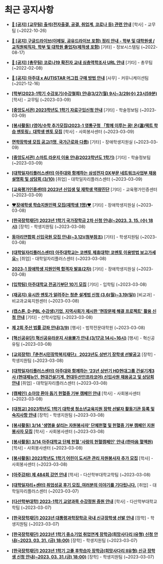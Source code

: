 # 최근 공지사항

* **[📌 [공지] [교무팀] 출석(전자출결, 공결, 취업계, 코로나 등) 관련 안내](http://ajou.ac.kr/kr/ajou/notice.do?mode=view&amp;articleNo=205552&amp;article.offset=0&amp;articleLimit=30)**
 [학사] - 교무팀 (~2022-10-26)

* **[📌 [공지] 구글드라이브(이메일, 공유드라이브 포함) 정리 안내 - 학부 및 대학원생 / 교직원퇴직자, 학부 및 대학원 졸업자(제적생 포함)](http://ajou.ac.kr/kr/ajou/notice.do?mode=view&amp;articleNo=202858&amp;article.offset=0&amp;articleLimit=30)**
 [기타] - 정보시스템팀 (~2022-08-17)

* **[📌 [공지] [총무팀] 코로나19 확진자 교내 심층역학조사 URL 안내](http://ajou.ac.kr/kr/ajou/notice.do?mode=view&amp;articleNo=180493&amp;article.offset=0&amp;articleLimit=30)**
 [기타] - 총무팀 (~2022-02-08)

* **[📌 [공지] 아주대 x AUTISTAR 머그컵 구매 방법 안내](http://ajou.ac.kr/kr/ajou/notice.do?mode=view&amp;articleNo=147976&amp;article.offset=0&amp;articleLimit=30)**
 [사무] - 커뮤니케이션팀 (~2021-12-16)

* **[[학부]2023-1학기 수강포기(수강철회) 안내(3/27(월) 9시~3/29(수) 23시59분)](http://ajou.ac.kr/kr/ajou/notice.do?mode=view&amp;articleNo=211733&amp;article.offset=0&amp;articleLimit=30)**
 [학사] - 교무팀 (~2023-03-09)

* **[[중앙도서관] 2023학년도 1학기 자료구입신청 안내](http://ajou.ac.kr/kr/ajou/notice.do?mode=view&amp;articleNo=211729&amp;article.offset=0&amp;articleLimit=30)**
 [기타] - 학술정보팀 (~2023-03-09)

* **[[봉사활동] (영어/수학 추가모집)2023-1 영통구청 「함께 이루는 꿈! 온(溫)택트 학습 멘토링」대학생 멘토 모집](http://ajou.ac.kr/kr/ajou/notice.do?mode=view&amp;articleNo=211728&amp;article.offset=0&amp;articleLimit=30)**
 [학사] - 사회봉사센터 (~2023-03-09)

* **[면학장학생 모집 공고(1명, 국가근로와 다름)](http://ajou.ac.kr/kr/ajou/notice.do?mode=view&amp;articleNo=211723&amp;article.offset=0&amp;articleLimit=30)**
 [기타] - 장애학생지원실 (~2023-03-09)

* **[[중앙도서관] 스마트 라운지 이용 안내(2023학년도 1학기)](http://ajou.ac.kr/kr/ajou/notice.do?mode=view&amp;articleNo=211721&amp;article.offset=0&amp;articleLimit=30)**
 [기타] - 학술정보팀 (~2023-03-09)

* **[[대학일자리플러스센터] 아주대와 함께하는 삼성전자 DX부문 네트워크사업부 채용 설명회 및 상담회 (3/10)](http://ajou.ac.kr/kr/ajou/notice.do?mode=view&amp;articleNo=211708&amp;article.offset=0&amp;articleLimit=30)**
 [취업] - 대학일자리플러스센터 (~2023-03-09)

* **[[교육평가인증센터] 2023년 신입생 및 재학생 역량진단](http://ajou.ac.kr/kr/ajou/notice.do?mode=view&amp;articleNo=211699&amp;article.offset=0&amp;articleLimit=30)**
 [기타] - 교육평가인증센터 (~2023-03-09)

* **[♥장애학생 학습지원인력 모집(재학생 1명)♥](http://ajou.ac.kr/kr/ajou/notice.do?mode=view&amp;articleNo=211689&amp;article.offset=0&amp;articleLimit=30)**
 [기타] - 장애학생지원실 (~2023-03-08)

* **[[한국장학재단] 2023년 1학기 국가장학금 2차 신청 안내(~2023. 3. 15. (수) 18시)](http://ajou.ac.kr/kr/ajou/notice.do?mode=view&amp;articleNo=211680&amp;article.offset=0&amp;articleLimit=30)**
 [장학] - 학생지원팀 (~2023-03-08)

* **[동아리연합회 신입국원 모집 안내(~3.12)(첨부참조)](http://ajou.ac.kr/kr/ajou/notice.do?mode=view&amp;articleNo=211678&amp;article.offset=0&amp;articleLimit=30)**
 [기타] - 학생지원팀 (~2023-03-08)

* **[[대학일자리플러스센터] 아주대학교는 코멘토 제휴대학! 코멘토 이용방법 보고가세요~](http://ajou.ac.kr/kr/ajou/notice.do?mode=view&amp;articleNo=211677&amp;article.offset=0&amp;articleLimit=30)**
 [취업] - 대학일자리플러스센터 (~2023-03-08)

* **[2023-1 장애학생 지원인력 합격자 발표(2차)](http://ajou.ac.kr/kr/ajou/notice.do?mode=view&amp;articleNo=211675&amp;article.offset=0&amp;articleLimit=30)**
 [기타] - 장애학생지원실 (~2023-03-08)

* **[[입학팀] 아주대학교 전공기부단 10기 모집](http://ajou.ac.kr/kr/ajou/notice.do?mode=view&amp;articleNo=211671&amp;article.offset=0&amp;articleLimit=30)**
 [기타] - 입학팀 (~2023-03-08)

* **[(재공지) 유시찬 멘토가 알려주는 청춘 설계법 신청 (3.6(월)~3.19(일))](http://ajou.ac.kr/kr/ajou/notice.do?mode=view&amp;articleNo=211668&amp;article.offset=0&amp;articleLimit=30)**
 [비교과] - 비교과교육지원센터 (~2023-03-08)

* **[(캡스톤, D-PBL 수강생)기업, 지역사회가 제시한 &#x27;현장문제 해결 프로젝트&#x27; 활용 신청 안내](http://ajou.ac.kr/kr/ajou/notice.do?mode=view&amp;articleNo=211665&amp;article.offset=0&amp;articleLimit=30)**
 [기타] - 산학사업팀 (~2023-03-08)

* **[제 2회 주산 법률 강좌 안내(3/9)](http://ajou.ac.kr/kr/ajou/notice.do?mode=view&amp;articleNo=211664&amp;article.offset=0&amp;articleLimit=30)**
 [행사] - 법학전문대학원 (~2023-03-08)

* **[[혁신공유단] 혁신공유라운지 사용불가 안내 (3/17금 14시~16시)](http://ajou.ac.kr/kr/ajou/notice.do?mode=view&amp;articleNo=211656&amp;article.offset=0&amp;articleLimit=30)**
 [행사] - 혁신공유팀 (~2023-03-08)

* **[[교외장학]『춘천시민장학복지재단』 2023년도 상반기 장학생 선발공고](http://ajou.ac.kr/kr/ajou/notice.do?mode=view&amp;articleNo=211648&amp;article.offset=0&amp;articleLimit=30)**
 [장학] - 학생지원팀 (~2023-03-08)

* **[[대학일자리플러스센터] 아주대와 함께하는 ‘23년 상반기 HD현대그룹 건설기계3사 (현대제뉴인, 현대건설기계, 현대두산인프라코어) 신입사원 채용공고 및 상담회 안내](http://ajou.ac.kr/kr/ajou/notice.do?mode=view&amp;articleNo=211645&amp;article.offset=0&amp;articleLimit=30)**
 [취업] - 대학일자리플러스센터 (~2023-03-08)

* **[[캠페인] 소아암 환아 돕기 헌혈증 기부 캠페인 안내](http://ajou.ac.kr/kr/ajou/notice.do?mode=view&amp;articleNo=211644&amp;article.offset=0&amp;articleLimit=30)**
 [학사] - 사회봉사센터 (~2023-03-08)

* **[[대청교] 2023학년도 1학기 대학생 청소년교육지원 장학 선발자 활동기관 등록 및 숙지사항 안내](http://ajou.ac.kr/kr/ajou/notice.do?mode=view&amp;articleNo=211643&amp;article.offset=0&amp;articleLimit=30)**
 [장학] - 학생지원팀 (~2023-03-08)

* **[[봉사활동] 3/14 &#x27;생명을 살리는 자원봉사자&#x27; 단체헌혈 및 헌혈증 기부 캠페인 지원 봉사자 모집](http://ajou.ac.kr/kr/ajou/notice.do?mode=view&amp;articleNo=211637&amp;article.offset=0&amp;articleLimit=30)**
 [학사] - 사회봉사센터 (~2023-03-08)

* **[[봉사활동] 3/14 아주대학교 단체 헌혈 &#x27;사랑의 헌혈캠페인&#x27; 안내 (한마음 혈액원)](http://ajou.ac.kr/kr/ajou/notice.do?mode=view&amp;articleNo=211635&amp;article.offset=0&amp;articleLimit=30)**
 [학사] - 사회봉사센터 (~2023-03-08)

* **[[봉사활동] 2023학년도 1학기 어린이 도서관 관리 자원봉사자 추가 모집](http://ajou.ac.kr/kr/ajou/notice.do?mode=view&amp;articleNo=211634&amp;article.offset=0&amp;articleLimit=30)**
 [학사] - 사회봉사센터 (~2023-03-08)

* **[[아주강좌] 제 484회 강연 안내](http://ajou.ac.kr/kr/ajou/notice.do?mode=view&amp;articleNo=211631&amp;article.offset=0&amp;articleLimit=30)**
 [학사] - 다산학부대학교학팀 (~2023-03-08)

* **[[대학일자리+센터] 취업성공 후기 모집_여러분의 이야기를 기다립니다.](http://ajou.ac.kr/kr/ajou/notice.do?mode=view&amp;articleNo=211619&amp;article.offset=0&amp;articleLimit=30)**
 [취업] - 대학일자리플러스센터 (~2023-03-07)

* **[[다산학부대학] 2023-1학기 교양과목 수강정원 증원 안내](http://ajou.ac.kr/kr/ajou/notice.do?mode=view&amp;articleNo=211614&amp;article.offset=0&amp;articleLimit=30)**
 [학사] - 다산학부대학교학팀 (~2023-03-07)

* **[[한국장학재단] 2023년 대통령과학장학금 국내 신규장학생 선발 안내](http://ajou.ac.kr/kr/ajou/notice.do?mode=view&amp;articleNo=211611&amp;article.offset=0&amp;articleLimit=30)**
 [장학] - 학생지원팀 (~2023-03-07)

* **[[한국장학재단] 2023년 1학기 중소기업 취업연계 장학금(희망사다리 Ⅰ유형) 신청 안내(~2023. 03. 31. (금) 18:00)](http://ajou.ac.kr/kr/ajou/notice.do?mode=view&amp;articleNo=211606&amp;article.offset=0&amp;articleLimit=30)**
 [장학] - 학생지원팀 (~2023-03-07)

* **[[한국장학재단] 2023년 1학기 고졸 후학습자 장학금(희망사다리 Ⅱ유형) 신규 장학생 신청 안내(~2023. 03. 31.(금) 18:00)](http://ajou.ac.kr/kr/ajou/notice.do?mode=view&amp;articleNo=211604&amp;article.offset=0&amp;articleLimit=30)**
 [장학] - 학생지원팀 (~2023-03-07)

